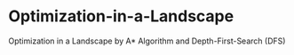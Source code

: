# Optimization-in-a-Landscape
Optimization in a Landscape by A* Algorithm and Depth-First-Search (DFS)
